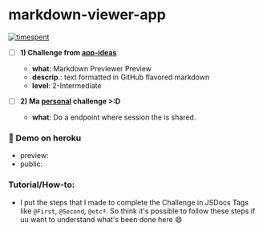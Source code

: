 # markdown-viewer-app

[![timespent](https://img.shields.io/badge/timespent-3h13m-green.svg?style=flat-square)]()

- [ ] **1) Challenge from [app-ideas][app-ideas]**
  - **what**: Markdown Previewer Preview
  - **descrip**.: text formatted in GitHub flavored markdown
  - **level**: 2-Intermediate

- [ ] **2) Ma [personal](https://andersonbosa.bio.link) challenge >:D**
  - **what**: Do a endpoint where session the is shared.

### 👹 Demo on heroku 

- preview:
- public: 

### Tutorial/How-to:

- I put the steps that I made to complete the Challenge in JSDocs Tags like `@First`, `@Second`, `@etcª`. So think it's possible to follow these steps if uu want to understand what's been done here 😄

<!-- 
sources:
  https://github.com/showdownjs/showdown
  https://www.brmwebdev.com/articles/markdown_and_html
  https://scotch.io/tutorials/building-a-real-time-markdown-viewer
  https://stackoverflow.com/questions/14014371/how-do-i-convert-a-string-into-an-executable-line-of-code-in-javascript#21243479
-->

[app-ideas]: https://github.com/florinpop17/app-ideas#tier-2-intermediate-projects
